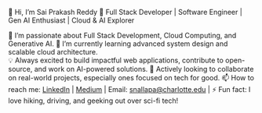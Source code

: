 
👋 Hi, I’m Sai Prakash Reddy
🚀 Full Stack Developer | Software Engineer | Gen AI Enthusiast | Cloud & AI Explorer

  👀 I’m passionate about Full Stack Development, Cloud Computing, and Generative AI.
  🌱 I’m currently learning advanced system design and scalable cloud architecture.  
  💡 Always excited to build impactful web applications, contribute to open-source, and work on AI-powered solutions.
  💞️ Actively looking to collaborate on real-world projects, especially ones focused on tech for good.
  📫 How to reach me: [LinkedIn](https://www.linkedin.com/in/saiprakash07/) | [Medium](https://medium.com/@saiprakashreddyn123) | Email: snallapa@charlotte.edu | 
  ⚡ Fun fact: I love hiking, driving, and geeking out over sci-fi tech!

<!---
elsaborarte/elsaborarte is a ✨ special ✨ repository because its `README.md` (this file) appears on your GitHub profile.
You can click the Preview link to take a look at your changes.
--->
